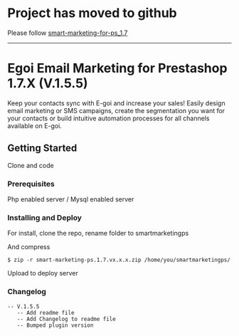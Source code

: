 # Project has moved to github

Please follow [smart-marketing-for-ps_1.7](https://github.com/E-goi/smart-marketing-for-ps_1.7)

---

# Egoi Email Marketing for Prestashop 1.7.X (V.1.5.5)

Keep your contacts sync with E-goi and increase your sales! Easily design email marketing or SMS campaigns, create the segmentation you want for your contacts or build intuitive automation processes for all channels available on E-goi.

## Getting Started

Clone and code

### Prerequisites

Php enabled server / Mysql enabled server

### Installing and Deploy

For install, clone the repo, rename folder to smartmarketingps 


And compress

```
$ zip -r smart-marketing-ps.1.7.vx.x.x.zip /home/you/smartmarketingps/
```

Upload to deploy server

### Changelog
```
-- V.1.5.5
   -- Add readme file
   -- Add Changelog to readme file
   -- Bumped plugin version

```